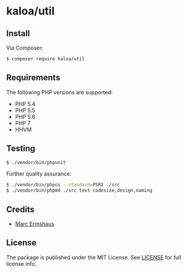 # kaloa/util

## Install

Via Composer:

~~~ bash
$ composer require kaloa/util
~~~


## Requirements

The following PHP versions are supported:

- PHP 5.4
- PHP 5.5
- PHP 5.6
- PHP 7
- HHVM


## Testing

~~~ bash
$ ./vendor/bin/phpunit
~~~

Further quality assurance:

~~~ bash
$ ./vendor/bin/phpcs --standard=PSR2 ./src
$ ./vendor/bin/phpmd ./src text codesize,design,naming
~~~


## Credits

- [Marc Ermshaus](https://github.com/mermshaus)


## License

The package is published under the MIT License. See [LICENSE](https://github.com/mermshaus/kaloa-util/blob/master/LICENSE) for full license info.
